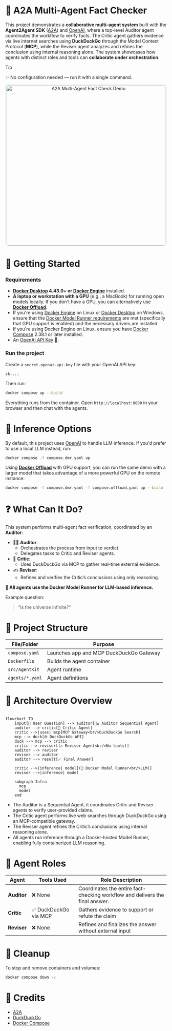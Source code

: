 # 🧠 A2A Multi-Agent Fact Checker

This project demonstrates a **collaborative multi-agent system** built with the **Agent2Agent SDK** ([A2A])
and [OpenAI](https://platform.openai.com/api-keys), where a top-level Auditor agent coordinates the workflow
to verify facts. The Critic agent gathers evidence via live internet searches using **DuckDuckGo** through
the Model Context Protocol (**MCP**), while the Reviser agent analyzes and refines the conclusion using
internal reasoning alone. The system showcases how agents with distinct roles and tools can
**collaborate under orchestration**.

> [!Tip]
> ✨ No configuration needed — run it with a single command.

<p align="center">
  <img src="demo.gif"
       alt="A2A Multi-Agent Fact Check Demo"
       width="500"
       style="border: 1px solid #ccc; border-radius: 8px;" />
</p>

# 🚀 Getting Started

### Requirements

+ **[Docker Desktop] 4.43.0+ or [Docker Engine]** installed.
+ **A laptop or workstation with a GPU** (e.g., a MacBook) for running open models locally. If you
  don't have a GPU, you can alternatively use **[Docker Offload]**.
+ If you're using [Docker Engine] on Linux or [Docker Desktop] on Windows, ensure that the
  [Docker Model Runner requirements] are met (specifically that GPU
  support is enabled) and the necessary drivers are installed.
+ If you're using Docker Engine on Linux, ensure you have [Docker Compose] 2.38.1 or later installed.
+ An [OpenAI API Key](https://platform.openai.com/api-keys) 🔑.

### Run the project

Create a `secret.openai-api-key` file with your OpenAI API key:

```plaintext
sk-...
```

Then run:

```sh
docker compose up --build
```

Everything runs from the container. Open `http://localhost:8080` in your browser and then chat with
the agents.

# 🧠 Inference Options

By default, this project uses [OpenAI](https://platform.openai.com) to handle LLM inference. If you'd prefer
to use a local LLM instead, run:

```sh
docker compose -f compose.dmr.yaml up
```

Using [**Docker Offload**](https://www.docker.com/products/docker-offload) with GPU support, you can run the
same demo with a larger model that takes advantage of a more powerful GPU on the remote instance:

```sh
docker compose -f compose.dmr.yaml -f compose.offload.yaml up --build
```

# ❓ What Can It Do?

This system performs multi-agent fact verification, coordinated by an **Auditor**:

+ 🧑‍⚖️ **Auditor**:
  * Orchestrates the process from input to verdict.
  * Delegates tasks to Critic and Reviser agents.
+ 🧠 **Critic**:
  * Uses DuckDuckGo via MCP to gather real-time external evidence.
+ ✍️ **Reviser**:
  * Refines and verifies the Critic’s conclusions using only reasoning.

**🧠 All agents use the Docker Model Runner for LLM-based inference.**

Example question:

> “Is the universe infinite?"

# 🧱 Project Structure

| **File/Folder** | **Purpose**                             |
| --------------- | --------------------------------------- |
| `compose.yaml`  | Launches app and MCP DuckDuckGo Gateway |
| `Dockerfile`    | Builds the agent container              |
| `src/AgentKit`  | Agent runtime                           |
| `agents/*.yaml` | Agent definitions                       |

# 🔧 Architecture Overview

```mermaid

flowchart TD
    input[📝 User Question] --> auditor[🧑‍⚖️ Auditor Sequential Agent]
    auditor --> critic[🧠 Critic Agent]
    critic -->|uses| mcp[MCP Gateway<br/>DuckDuckGo Search]
    mcp --> duck[🌐 DuckDuckGo API]
    duck --> mcp --> critic
    critic --> reviser[(✍️ Reviser Agent<br/>No tools)]
    auditor --> reviser
    reviser --> auditor
    auditor --> result[✅ Final Answer]

    critic -->|inference| model[(🧠 Docker Model Runner<br/>LLM)]
    reviser -->|inference| model

    subgraph Infra
      mcp
      model
    end

```

+ The Auditor is a Sequential Agent, it coordinates Critic and Reviser agents to verify user-provided claims.
+ The Critic agent performs live web searches through DuckDuckGo using an MCP-compatible gateway.
+ The Reviser agent refines the Critic’s conclusions using internal reasoning alone.
+ All agents run inference through a Docker-hosted Model Runner, enabling fully containerized LLM reasoning.

# 🤝 Agent Roles

| **Agent**   | **Tools Used**        | **Role Description**                                                         |
| ----------- | --------------------- | ---------------------------------------------------------------------------- |
| **Auditor** | ❌ None               | Coordinates the entire fact-checking workflow and delivers the final answer. |
| **Critic**  | ✅ DuckDuckGo via MCP | Gathers evidence to support or refute the claim                              |
| **Reviser** | ❌ None               | Refines and finalizes the answer without external input                      |

# 🧹 Cleanup

To stop and remove containers and volumes:

```sh
docker compose down -v
```

# 📎 Credits

+ [A2A]
+ [DuckDuckGo]
+ [Docker Compose]

[A2A]: https://github.com/a2aproject/a2a-python
[DuckDuckGo]: https://duckduckgo.com
[Docker Compose]: https://github.com/docker/compose
[Docker Desktop]: https://www.docker.com/products/docker-desktop/
[Docker Engine]: https://docs.docker.com/engine/
[Docker Model Runner requirements]: https://docs.docker.com/ai/model-runner/
[Docker Offload]: https://www.docker.com/products/docker-offload/
